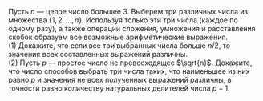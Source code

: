 Пусть $n$ — целое число большее 3. Выберем три различных числа из множества 
$\{1, 2,  \dots,  n\}$. Используя только эти три числа (каждое по одному разу), а также операции сложения, умножения и расставления скобок образуем все возможные арифметические выражения. 
 <br/> 
(1) Докажите, что если все три выбранных числа больше $n/2$, то значения всех составленных выражений различны. 
 <br/> 
(2) Пусть $p$  —  простое число не превосходящее $\sqrt{n}$. Докажите, что число способов выбрать три числа таких, что наименьшее из них равно $p$ и значения не всех полученных выражений различны, в точности равно количеству натуральных делителей числа $p-1$.